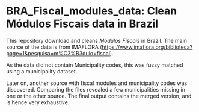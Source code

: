 # BRA_Fiscal_modules_data: Clean Módulos Fiscais data in Brazil

This repository download and cleans _Módulos Fiscais_ in Brazil. The main source of the data is from IMAFLORA (https://www.imaflora.org/biblioteca?page=1&pesquisa=m%C3%B3dulo+fiscal). 

As the data did not contain Municipality codes, this was fuzzy matched using a municipality dataset. 

Later on, another source with fiscal modules and municipality codes was discovered. Comparing the files revealed a few municipalities missing in one or the other source. 
The final output contains the merged version, and is hence very exhaustive. 
